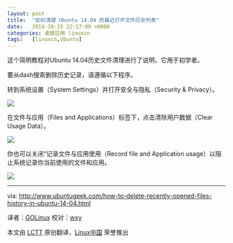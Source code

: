```yaml
---
layout: post
title:	"如何清理 Ubuntu 14.04 的最近打开文件历史列表"
date:	2014-10-15 22:17:00 +0800 
categories:	桌面应用 linuxcn 
tags:	[linuxcn,Ubuntu]
---
```



这个简明教程对Ubuntu 14.04历史文件清理进行了说明，它用于初学者。


要从dash搜索删除历史记录，请遵循以下程序。


转到系统设置（System Settings）并打开安全与隐私（Security & Privacy）。


![](/Asserts/Images//attachment/album/201410/15/221755dq0rhzg2hgvrqu15.png)


在文件与应用（Files and Applications）标签下，点击清除用户数据（Clear Usage Data）。


![](/Asserts/Images//attachment/album/201410/15/221756hpps2iuk45rq5555.png)


你也可以关闭“记录文件与应用使用（Record file and Application usage）以阻止系统记录你当前使用的文件和应用。


![](/Asserts/Images//attachment/album/201410/15/221800rtqqpv4ws3j5jv44.png)




---


via: <http://www.ubuntugeek.com/how-to-delete-recently-opened-files-history-in-ubuntu-14-04.html>


译者：[GOLinux](https://github.com/GOLinux) 校对：[wxy](https://github.com/wxy)


本文由 [LCTT](https://github.com/LCTT/TranslateProject) 原创翻译，[Linux中国](http://linux.cn/) 荣誉推出
